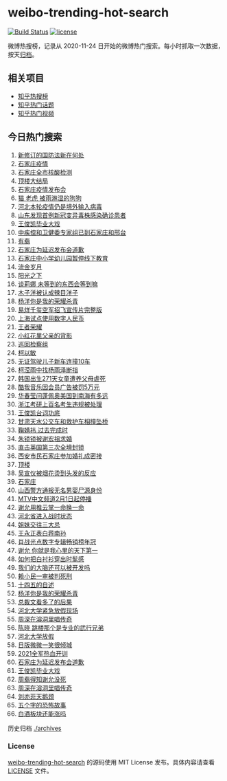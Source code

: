 # weibo-trending-hot-search

[![Build Status](https://github.com/justjavac/weibo-trending-hot-search/workflows/ci/badge.svg?branch=master)](https://github.com/justjavac/weibo-trending-hot-search/actions)
[![license](https://img.shields.io/github/license/justjavac/weibo-trending-hot-search)](https://github.com/justjavac/weibo-trending-hot-search/blob/master/LICENSE)

微博热搜榜，记录从 2020-11-24 日开始的微博热门搜索。每小时抓取一次数据，按天[归档](./archives)。

## 相关项目

- [知乎热搜榜](https://github.com/justjavac/zhihu-trending-top-search)
- [知乎热门话题](https://github.com/justjavac/zhihu-trending-hot-questions)
- [知乎热门视频](https://github.com/justjavac/zhihu-trending-hot-video)

## 今日热门搜索

<!-- BEGIN -->
<!-- 最后更新时间 Wed Jan 06 2021 03:32:13 GMT+0800 (CST) -->
1. [新修订的国防法新在何处](https://s.weibo.com//weibo?q=%23%E6%96%B0%E4%BF%AE%E8%AE%A2%E7%9A%84%E5%9B%BD%E9%98%B2%E6%B3%95%E6%96%B0%E5%9C%A8%E4%BD%95%E5%A4%84%23&Refer=new_time)
1. [石家庄疫情](https://s.weibo.com//weibo?q=%E7%9F%B3%E5%AE%B6%E5%BA%84%E7%96%AB%E6%83%85&Refer=top)
1. [石家庄全市核酸检测](https://s.weibo.com//weibo?q=%23%E7%9F%B3%E5%AE%B6%E5%BA%84%E5%85%A8%E5%B8%82%E6%A0%B8%E9%85%B8%E6%A3%80%E6%B5%8B%23&Refer=top)
1. [顶楼大结局](https://s.weibo.com//weibo?q=%E9%A1%B6%E6%A5%BC%E5%A4%A7%E7%BB%93%E5%B1%80&Refer=top)
1. [石家庄疫情发布会](https://s.weibo.com//weibo?q=%23%E7%9F%B3%E5%AE%B6%E5%BA%84%E7%96%AB%E6%83%85%E5%8F%91%E5%B8%83%E4%BC%9A%23&Refer=top)
1. [猫 老虎 被雨淋湿的狗狗](https://s.weibo.com//weibo?q=%E7%8C%AB%20%E8%80%81%E8%99%8E%20%E8%A2%AB%E9%9B%A8%E6%B7%8B%E6%B9%BF%E7%9A%84%E7%8B%97%E7%8B%97&Refer=top)
1. [河北本轮疫情仍是境外输入病毒](https://s.weibo.com//weibo?q=%23%E6%B2%B3%E5%8C%97%E6%9C%AC%E8%BD%AE%E7%96%AB%E6%83%85%E4%BB%8D%E6%98%AF%E5%A2%83%E5%A4%96%E8%BE%93%E5%85%A5%E7%97%85%E6%AF%92%23&Refer=top)
1. [山东发现首例新冠变异毒株感染确诊患者](https://s.weibo.com//weibo?q=%23%E5%B1%B1%E4%B8%9C%E5%8F%91%E7%8E%B0%E9%A6%96%E4%BE%8B%E6%96%B0%E5%86%A0%E5%8F%98%E5%BC%82%E6%AF%92%E6%A0%AA%E6%84%9F%E6%9F%93%E7%A1%AE%E8%AF%8A%E6%82%A3%E8%80%85%23&Refer=top)
1. [王俊凯毕业大戏](https://s.weibo.com//weibo?q=%23%E7%8E%8B%E4%BF%8A%E5%87%AF%E6%AF%95%E4%B8%9A%E5%A4%A7%E6%88%8F%23&Refer=top)
1. [中疾控和卫健委专家组已到石家庄和邢台](https://s.weibo.com//weibo?q=%23%E4%B8%AD%E7%96%BE%E6%8E%A7%E5%92%8C%E5%8D%AB%E5%81%A5%E5%A7%94%E4%B8%93%E5%AE%B6%E7%BB%84%E5%B7%B2%E5%88%B0%E7%9F%B3%E5%AE%B6%E5%BA%84%E5%92%8C%E9%82%A2%E5%8F%B0%23&Refer=top)
1. [有翡](https://s.weibo.com//weibo?q=%E6%9C%89%E7%BF%A1&Refer=top)
1. [石家庄为延迟发布会道歉](https://s.weibo.com//weibo?q=%23%E7%9F%B3%E5%AE%B6%E5%BA%84%E4%B8%BA%E5%BB%B6%E8%BF%9F%E5%8F%91%E5%B8%83%E4%BC%9A%E9%81%93%E6%AD%89%23&Refer=top)
1. [石家庄中小学幼儿园暂停线下教育](https://s.weibo.com//weibo?q=%23%E7%9F%B3%E5%AE%B6%E5%BA%84%E4%B8%AD%E5%B0%8F%E5%AD%A6%E5%B9%BC%E5%84%BF%E5%9B%AD%E6%9A%82%E5%81%9C%E7%BA%BF%E4%B8%8B%E6%95%99%E8%82%B2%23&Refer=top)
1. [流金岁月](https://s.weibo.com//weibo?q=%E6%B5%81%E9%87%91%E5%B2%81%E6%9C%88&Refer=top)
1. [阳光之下](https://s.weibo.com//weibo?q=%E9%98%B3%E5%85%89%E4%B9%8B%E4%B8%8B&Refer=top)
1. [谈莉娜 未等到的东西会等到嘛](https://s.weibo.com//weibo?q=%E8%B0%88%E8%8E%89%E5%A8%9C%20%E6%9C%AA%E7%AD%89%E5%88%B0%E7%9A%84%E4%B8%9C%E8%A5%BF%E4%BC%9A%E7%AD%89%E5%88%B0%E5%98%9B&Refer=top)
1. [木子洋被认成辣目洋子](https://s.weibo.com//weibo?q=%23%E6%9C%A8%E5%AD%90%E6%B4%8B%E8%A2%AB%E8%AE%A4%E6%88%90%E8%BE%A3%E7%9B%AE%E6%B4%8B%E5%AD%90%23&Refer=top)
1. [杨洋你是我的荣耀杀青](https://s.weibo.com//weibo?q=%E6%9D%A8%E6%B4%8B%E4%BD%A0%E6%98%AF%E6%88%91%E7%9A%84%E8%8D%A3%E8%80%80%E6%9D%80%E9%9D%92&Refer=top)
1. [易烊千玺空军招飞宣传片完整版](https://s.weibo.com//weibo?q=%23%E6%98%93%E7%83%8A%E5%8D%83%E7%8E%BA%E7%A9%BA%E5%86%9B%E6%8B%9B%E9%A3%9E%E5%AE%A3%E4%BC%A0%E7%89%87%E5%AE%8C%E6%95%B4%E7%89%88%23&Refer=top)
1. [上海试点使用数字人民币](https://s.weibo.com//weibo?q=%23%E4%B8%8A%E6%B5%B7%E8%AF%95%E7%82%B9%E4%BD%BF%E7%94%A8%E6%95%B0%E5%AD%97%E4%BA%BA%E6%B0%91%E5%B8%81%23&Refer=top)
1. [王者荣耀](https://s.weibo.com//weibo?q=%E7%8E%8B%E8%80%85%E8%8D%A3%E8%80%80&Refer=top)
1. [小红花里父亲的背影](https://s.weibo.com//weibo?q=%23%E5%B0%8F%E7%BA%A2%E8%8A%B1%E9%87%8C%E7%88%B6%E4%BA%B2%E7%9A%84%E8%83%8C%E5%BD%B1%23&Refer=top)
1. [巡回检察组](https://s.weibo.com//weibo?q=%E5%B7%A1%E5%9B%9E%E6%A3%80%E5%AF%9F%E7%BB%84&Refer=top)
1. [柯以敏](https://s.weibo.com//weibo?q=%E6%9F%AF%E4%BB%A5%E6%95%8F&Refer=top)
1. [无证驾驶儿子新车连撞10车](https://s.weibo.com//weibo?q=%23%E6%97%A0%E8%AF%81%E9%A9%BE%E9%A9%B6%E5%84%BF%E5%AD%90%E6%96%B0%E8%BD%A6%E8%BF%9E%E6%92%9E10%E8%BD%A6%23&Refer=top)
1. [柯滢雨中找杨雨泽断指](https://s.weibo.com//weibo?q=%23%E6%9F%AF%E6%BB%A2%E9%9B%A8%E4%B8%AD%E6%89%BE%E6%9D%A8%E9%9B%A8%E6%B3%BD%E6%96%AD%E6%8C%87%23&Refer=top)
1. [韩国出生271天女童遭养父母虐死](https://s.weibo.com//weibo?q=%23%E9%9F%A9%E5%9B%BD%E5%87%BA%E7%94%9F271%E5%A4%A9%E5%A5%B3%E7%AB%A5%E9%81%AD%E5%85%BB%E7%88%B6%E6%AF%8D%E8%99%90%E6%AD%BB%23&Refer=top)
1. [酷我音乐因会员广告被罚5万元](https://s.weibo.com//weibo?q=%23%E9%85%B7%E6%88%91%E9%9F%B3%E4%B9%90%E5%9B%A0%E4%BC%9A%E5%91%98%E5%B9%BF%E5%91%8A%E8%A2%AB%E7%BD%9A5%E4%B8%87%E5%85%83%23&Refer=top)
1. [华春莹问蓬佩奥美国到南海有多远](https://s.weibo.com//weibo?q=%E5%8D%8E%E6%98%A5%E8%8E%B9%E9%97%AE%E8%93%AC%E4%BD%A9%E5%A5%A5%E7%BE%8E%E5%9B%BD%E5%88%B0%E5%8D%97%E6%B5%B7%E6%9C%89%E5%A4%9A%E8%BF%9C&Refer=top)
1. [浙江考研上百名考生违规被处理](https://s.weibo.com//weibo?q=%23%E6%B5%99%E6%B1%9F%E8%80%83%E7%A0%94%E4%B8%8A%E7%99%BE%E5%90%8D%E8%80%83%E7%94%9F%E8%BF%9D%E8%A7%84%E8%A2%AB%E5%A4%84%E7%90%86%23&Refer=top)
1. [王俊凯台词功底](https://s.weibo.com//weibo?q=%23%E7%8E%8B%E4%BF%8A%E5%87%AF%E5%8F%B0%E8%AF%8D%E5%8A%9F%E5%BA%95%23&Refer=top)
1. [甘肃天水公交车和救护车相撞坠桥](https://s.weibo.com//weibo?q=%E7%94%98%E8%82%83%E5%A4%A9%E6%B0%B4%E5%85%AC%E4%BA%A4%E8%BD%A6%E5%92%8C%E6%95%91%E6%8A%A4%E8%BD%A6%E7%9B%B8%E6%92%9E%E5%9D%A0%E6%A1%A5&Refer=top)
1. [鞠婧祎 过去完成时](https://s.weibo.com//weibo?q=%E9%9E%A0%E5%A9%A7%E7%A5%8E%20%E8%BF%87%E5%8E%BB%E5%AE%8C%E6%88%90%E6%97%B6&Refer=top)
1. [朱锁锁被谢宏祖求婚](https://s.weibo.com//weibo?q=%23%E6%9C%B1%E9%94%81%E9%94%81%E8%A2%AB%E8%B0%A2%E5%AE%8F%E7%A5%96%E6%B1%82%E5%A9%9A%23&Refer=top)
1. [直击英国第三次全境封锁](https://s.weibo.com//weibo?q=%23%E7%9B%B4%E5%87%BB%E8%8B%B1%E5%9B%BD%E7%AC%AC%E4%B8%89%E6%AC%A1%E5%85%A8%E5%A2%83%E5%B0%81%E9%94%81%23&Refer=top)
1. [西安市民石家庄参加婚礼成密接](https://s.weibo.com//weibo?q=%23%E8%A5%BF%E5%AE%89%E5%B8%82%E6%B0%91%E7%9F%B3%E5%AE%B6%E5%BA%84%E5%8F%82%E5%8A%A0%E5%A9%9A%E7%A4%BC%E6%88%90%E5%AF%86%E6%8E%A5%23&Refer=top)
1. [顶楼](https://s.weibo.com//weibo?q=%E9%A1%B6%E6%A5%BC&Refer=top)
1. [吴宣仪被烟花烫到头发的反应](https://s.weibo.com//weibo?q=%23%E5%90%B4%E5%AE%A3%E4%BB%AA%E8%A2%AB%E7%83%9F%E8%8A%B1%E7%83%AB%E5%88%B0%E5%A4%B4%E5%8F%91%E7%9A%84%E5%8F%8D%E5%BA%94%23&Refer=top)
1. [石家庄](https://s.weibo.com//weibo?q=%E7%9F%B3%E5%AE%B6%E5%BA%84&Refer=top)
1. [山西警方通报无名男婴尸源身份](https://s.weibo.com//weibo?q=%E5%B1%B1%E8%A5%BF%E8%AD%A6%E6%96%B9%E9%80%9A%E6%8A%A5%E6%97%A0%E5%90%8D%E7%94%B7%E5%A9%B4%E5%B0%B8%E6%BA%90%E8%BA%AB%E4%BB%BD&Refer=top)
1. [MTV中文频道2月1日起停播](https://s.weibo.com//weibo?q=MTV%E4%B8%AD%E6%96%87%E9%A2%91%E9%81%932%E6%9C%881%E6%97%A5%E8%B5%B7%E5%81%9C%E6%92%AD&Refer=top)
1. [谢允用推云掌一命换一命](https://s.weibo.com//weibo?q=%23%E8%B0%A2%E5%85%81%E7%94%A8%E6%8E%A8%E4%BA%91%E6%8E%8C%E4%B8%80%E5%91%BD%E6%8D%A2%E4%B8%80%E5%91%BD%23&Refer=top)
1. [河北省进入战时状态](https://s.weibo.com//weibo?q=%E6%B2%B3%E5%8C%97%E7%9C%81%E8%BF%9B%E5%85%A5%E6%88%98%E6%97%B6%E7%8A%B6%E6%80%81&Refer=top)
1. [姐妹交往三大忌](https://s.weibo.com//weibo?q=%23%E5%A7%90%E5%A6%B9%E4%BA%A4%E5%BE%80%E4%B8%89%E5%A4%A7%E5%BF%8C%23&Refer=top)
1. [王永正表白蒋南孙](https://s.weibo.com//weibo?q=%23%E7%8E%8B%E6%B0%B8%E6%AD%A3%E8%A1%A8%E7%99%BD%E8%92%8B%E5%8D%97%E5%AD%99%23&Refer=top)
1. [肖战光点数字专辑畅销榜年冠](https://s.weibo.com//weibo?q=%23%E8%82%96%E6%88%98%E5%85%89%E7%82%B9%E6%95%B0%E5%AD%97%E4%B8%93%E8%BE%91%E7%95%85%E9%94%80%E6%A6%9C%E5%B9%B4%E5%86%A0%23&Refer=top)
1. [谢允 你就是我心里的天下第一](https://s.weibo.com//weibo?q=%E8%B0%A2%E5%85%81%20%E4%BD%A0%E5%B0%B1%E6%98%AF%E6%88%91%E5%BF%83%E9%87%8C%E7%9A%84%E5%A4%A9%E4%B8%8B%E7%AC%AC%E4%B8%80&Refer=top)
1. [如何把白衬衫穿出时髦感](https://s.weibo.com//weibo?q=%23%E5%A6%82%E4%BD%95%E6%8A%8A%E7%99%BD%E8%A1%AC%E8%A1%AB%E7%A9%BF%E5%87%BA%E6%97%B6%E9%AB%A6%E6%84%9F%23&Refer=top)
1. [我们的大脑还可以被开发吗](https://s.weibo.com//weibo?q=%23%E6%88%91%E4%BB%AC%E7%9A%84%E5%A4%A7%E8%84%91%E8%BF%98%E5%8F%AF%E4%BB%A5%E8%A2%AB%E5%BC%80%E5%8F%91%E5%90%97%23&Refer=top)
1. [赖小民一审被判死刑](https://s.weibo.com//weibo?q=%23%E8%B5%96%E5%B0%8F%E6%B0%91%E4%B8%80%E5%AE%A1%E8%A2%AB%E5%88%A4%E6%AD%BB%E5%88%91%23&Refer=top)
1. [十四五的自述](https://s.weibo.com//weibo?q=%23%E5%8D%81%E5%9B%9B%E4%BA%94%E7%9A%84%E8%87%AA%E8%BF%B0%23&Refer=new_time)
1. [杨洋你是我的荣耀杀青](https://s.weibo.com//weibo?q=%23%E6%9D%A8%E6%B4%8B%E4%BD%A0%E6%98%AF%E6%88%91%E7%9A%84%E8%8D%A3%E8%80%80%E6%9D%80%E9%9D%92%23&Refer=top)
1. [总裁文看多了的后果](https://s.weibo.com//weibo?q=%23%E6%80%BB%E8%A3%81%E6%96%87%E7%9C%8B%E5%A4%9A%E4%BA%86%E7%9A%84%E5%90%8E%E6%9E%9C%23&Refer=top)
1. [河北大学紧急放假现场](https://s.weibo.com//weibo?q=%23%E6%B2%B3%E5%8C%97%E5%A4%A7%E5%AD%A6%E7%B4%A7%E6%80%A5%E6%94%BE%E5%81%87%E7%8E%B0%E5%9C%BA%23&Refer=top)
1. [周深在溶洞里唱传奇](https://s.weibo.com//weibo?q=%23%E5%91%A8%E6%B7%B1%E5%9C%A8%E6%BA%B6%E6%B4%9E%E9%87%8C%E5%94%B1%E4%BC%A0%E5%A5%87%23&Refer=top)
1. [陈晓 跳楼那个是专业的武行兄弟](https://s.weibo.com//weibo?q=%E9%99%88%E6%99%93%20%E8%B7%B3%E6%A5%BC%E9%82%A3%E4%B8%AA%E6%98%AF%E4%B8%93%E4%B8%9A%E7%9A%84%E6%AD%A6%E8%A1%8C%E5%85%84%E5%BC%9F&Refer=top)
1. [河北大学放假](https://s.weibo.com//weibo?q=%23%E6%B2%B3%E5%8C%97%E5%A4%A7%E5%AD%A6%E6%94%BE%E5%81%87%23&Refer=top)
1. [日版微微一笑很倾城](https://s.weibo.com//weibo?q=%23%E6%97%A5%E7%89%88%E5%BE%AE%E5%BE%AE%E4%B8%80%E7%AC%91%E5%BE%88%E5%80%BE%E5%9F%8E%23&Refer=top)
1. [2021全军热血开训](https://s.weibo.com//weibo?q=%232021%E5%85%A8%E5%86%9B%E7%83%AD%E8%A1%80%E5%BC%80%E8%AE%AD%23&Refer=new_time)
1. [石家庄为延迟发布会道歉](https://s.weibo.com//weibo?q=%E7%9F%B3%E5%AE%B6%E5%BA%84%E4%B8%BA%E5%BB%B6%E8%BF%9F%E5%8F%91%E5%B8%83%E4%BC%9A%E9%81%93%E6%AD%89&Refer=top)
1. [王俊凯毕业大戏](https://s.weibo.com//weibo?q=%E7%8E%8B%E4%BF%8A%E5%87%AF%E6%AF%95%E4%B8%9A%E5%A4%A7%E6%88%8F&Refer=top)
1. [周翡得知谢允没死](https://s.weibo.com//weibo?q=%23%E5%91%A8%E7%BF%A1%E5%BE%97%E7%9F%A5%E8%B0%A2%E5%85%81%E6%B2%A1%E6%AD%BB%23&Refer=top)
1. [周深在溶洞里唱传奇](https://s.weibo.com//weibo?q=%E5%91%A8%E6%B7%B1%E5%9C%A8%E6%BA%B6%E6%B4%9E%E9%87%8C%E5%94%B1%E4%BC%A0%E5%A5%87&Refer=top)
1. [刘亦菲天鹅颈](https://s.weibo.com//weibo?q=%23%E5%88%98%E4%BA%A6%E8%8F%B2%E5%A4%A9%E9%B9%85%E9%A2%88%23&Refer=top)
1. [五个字的恐怖故事](https://s.weibo.com//weibo?q=%23%E4%BA%94%E4%B8%AA%E5%AD%97%E7%9A%84%E6%81%90%E6%80%96%E6%95%85%E4%BA%8B%23&Refer=top)
1. [白酒板块还能涨吗](https://s.weibo.com//weibo?q=%23%E7%99%BD%E9%85%92%E6%9D%BF%E5%9D%97%E8%BF%98%E8%83%BD%E6%B6%A8%E5%90%97%23&Refer=top)
<!-- END -->

历史归档 [./archives](./archives)

### License

[weibo-trending-hot-search](https://github.com/justjavac/weibo-trending-hot-search) 的源码使用 MIT License 发布。具体内容请查看 [LICENSE](./LICENSE) 文件。
